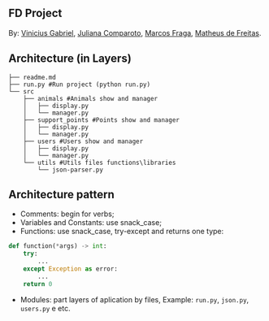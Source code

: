 ## FD Project

By: 
[Vinicius Gabriel](https://github.com/gitviini/),
[Juliana Comparoto](https://github.com/comparoto),
[Marcos Fraga](https://github.com/MarcTony0),
[Matheus de Freitas](https://github.com/matheusprojects).

## Architecture (in Layers)

```shell
├── readme.md
├── run.py #Run project (python run.py)
└── src 
    ├── animals #Animals show and manager
    │   ├── display.py
    │   └── manager.py
    ├── support_points #Points show and manager
    │   ├── display.py
    │   └── manager.py
    ├── users #Users show and manager
    │   ├── display.py
    │   └── manager.py
    └── utils #Utils files functions\libraries
        └── json-parser.py
```

## Architecture pattern

* Comments: begin for verbs;
* Variables and Constants: use snack_case;
* Functions: use snack_case, try-except and returns one type:

```python
def function(*args) -> int:
	try:
		...
	except Exception as error:
		...
	return 0
```
* Modules: part layers of aplication by files, Example: `run.py`, `json.py`, `users.py` e etc.

